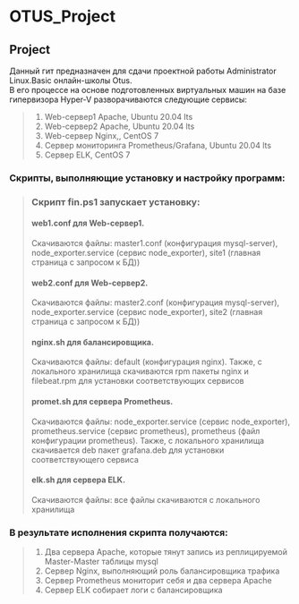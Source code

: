 # OTUS_Project
## Project

Данный гит предназначен для сдачи проектной работы Administrator Linux.Basic онлайн-школы Otus.  
В его процессе на основе подготовленных виртуальных машин на базе гипервизора Hyper-V разворачиваются следующие сервисы:
>1. Web-сервер1 Apache, Ubuntu 20.04 lts
>2. Web-сервер2 Apache, Ubuntu 20.04 lts
>3. Web-сервер Nginx,, CentOS 7
>4. Сервер мониторинга Prometheus/Grafana, Ubuntu 20.04 lts
>5. Сервер ELK, CentOS 7

### Скрипты, выполняющие установку и настройку программ:
>### Скрипт fin.ps1 запускает установку:
>#### web1.conf для Web-сервер1.
>Скачиваются файлы: master1.conf (конфигурация mysql-server), node_exporter.service (сервис node_exporter), site1 (главная страница с запросом к БД))  
>#### web2.conf для Web-сервер2.
>Скачиваются файлы: master2.conf (конфигурация mysql-server), node_exporter.service (сервис node_exporter), site2 (главная страница с запросом к БД))  
>#### nginx.sh для балансировщика.
>Скачиваются файлы: default (конфигурация nginx). Также, с локального хранилища скачиваются rpm пакеты nginx и filebeat.rpm для установки соответствующих сервисов  
>#### promet.sh для сервера Prometheus.
>Скачиваются файлы: node_exporter.service (сервис node_exporter), prometheus.service (сервис prometheus), prometheus (файл конфигурации prometheus). Также, с локального хранилища скачивается deb пакет grafana.deb для установки соответствующего сервиса
>#### elk.sh для сервера ELK.
>Скачиваются файлы: все файлы скачиваются с локального хранилища  

### В результате исполнения скрипта получаются:
>1. Два сервера Apache, которые тянут запись из реплицируемой Master-Master таблицы mysql
>2. Сервер Nginx, выполняющий роль балансировщика трафика
>3. Сервер Prometheus мониторит себя и два сервера Apache
>4. Сервер ELK собирает логи с балансировщика
